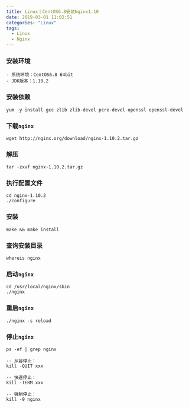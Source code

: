 ```yaml
---
title: Linux丨CentOS6.8安装Nginx1.10
date: 2019-03-01 11:02:51
categories: "Linux"
tags: 
  - Linux
  - Nginx
---
```


### 安装环境
```
- 系统环境：CentOS6.8 64bit
- JDK版本：1.10.2
```

### 安装依赖
```shell
yum -y install gcc zlib zlib-devel pcre-devel openssl openssl-devel
```


### 下载`nginx`
```shell
wget http://nginx.org/download/nginx-1.10.2.tar.gz
```


### 解压
```shell
tar -zxvf nginx-1.10.2.tar.gz
```

### 执行配置文件
```shell
cd nginx-1.10.2
./configure
```

### 安装
```shell
make && make install
```


### 查询安装目录
```shell
whereis nginx
```


### 启动`nginx`
```shell
cd /usr/local/nginx/sbin
./nginx
```

### 重启`nginx`
```shell
./nginx -s reload
```

### 停止`nginx`
```shell
ps -ef | grep nginx

-- 从容停止： 
kill -QUIT xxx

-- 快速停止： 
kill -TERM xxx

-- 强制停止：
kill -9 nginx
```

